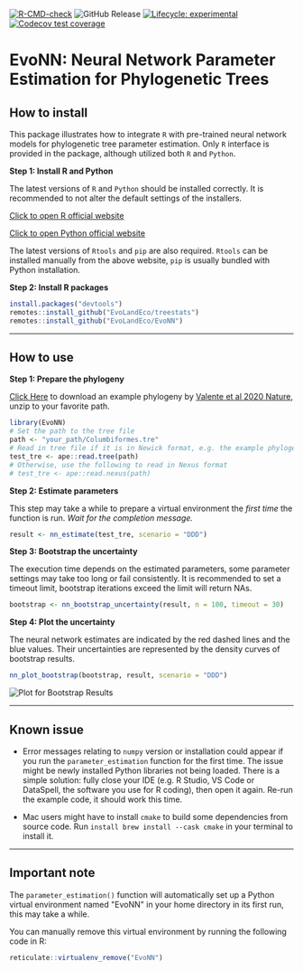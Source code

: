 <!-- badges: start -->
[![R-CMD-check](https://github.com/EvoLandEco/EvoNN/actions/workflows/R-CMD-check.yaml/badge.svg)](https://github.com/EvoLandEco/EvoNN/actions/workflows/R-CMD-check.yaml)
![GitHub Release](https://img.shields.io/github/v/release/EvoLandEco/EvoNN?include_prereleases)
[![Lifecycle: experimental](https://img.shields.io/badge/lifecycle-experimental-orange.svg)](https://lifecycle.r-lib.org/articles/stages.html#experimental)
[![Codecov test coverage](https://codecov.io/gh/EvoLandEco/EvoNN/branch/main/graph/badge.svg)](https://app.codecov.io/gh/EvoLandEco/EvoNN?branch=main)
<!-- badges: end -->

# EvoNN: Neural Network Parameter Estimation for Phylogenetic Trees

## How to install
This package illustrates how to integrate `R` with pre-trained neural network models for phylogenetic tree parameter estimation. Only `R` interface is provided in the package, although utilized both `R` and `Python`.

**Step 1: Install R and Python**

The latest versions of `R` and `Python` should be installed correctly. It is recommended to not alter the default settings of the installers. 

[Click to open R official website](https://cran.r-project.org/)

[Click to open Python official website](https://www.python.org/downloads/)

The latest versions of `Rtools` and `pip` are also required. `Rtools` can be installed manually from the above website, `pip` is usually bundled with Python installation.



**Step 2: Install R packages**
```r
install.packages("devtools")
remotes::install_github("EvoLandEco/treestats")
remotes::install_github("EvoLandEco/EvoNN")
```
---

## How to use
**Step 1: Prepare the phylogeny**

[Click Here](https://github.com/user-attachments/files/16026922/Columbiformes.zip) to download an example phylogeny by [Valente et al 2020 Nature](https://data.mendeley.com/datasets/p6hm5w8s3b/2 ), unzip to your favorite path.
```r
library(EvoNN)
# Set the path to the tree file
path <- "your_path/Columbiformes.tre"
# Read in tree file if it is in Newick format, e.g. the example phylogeny
test_tre <- ape::read.tree(path)
# Otherwise, use the following to read in Nexus format
# test_tre <- ape::read.nexus(path)
```
**Step 2: Estimate parameters**

This step may take a while to prepare a virtual environment the *first time* the function is run. *Wait for the completion message.*
```r
result <- nn_estimate(test_tre, scenario = "DDD")
```
**Step 3: Bootstrap the uncertainty**

The execution time depends on the estimated parameters, some parameter settings may take too long or fail consistently. It is recommended to set a timeout limit, bootstrap iterations exceed the limit will return NAs.
```r
bootstrap <- nn_bootstrap_uncertainty(result, n = 100, timeout = 30)
```
**Step 4: Plot the uncertainty**

The neural network estimates are indicated by the red dashed lines and the blue values. Their uncertainties are represented by the density curves of bootstrap results.
```r
nn_plot_bootstrap(bootstrap, result, scenario = "DDD")
```
![Plot for Bootstrap Results](https://github.com/EvoLandEco/EvoNN/assets/57348932/a98d521a-63a4-47d0-84c6-ccaaed74d6ea)


---

## Known issue

- Error messages relating to `numpy` version or installation could appear if you run the `parameter_estimation` function for the first time. The issue might be newly installed Python libraries not being loaded. There is a simple solution: fully close your IDE (e.g. R Studio, VS Code or DataSpell, the software you use for R coding), then open it again. Re-run the example code, it should work this time.

- Mac users might have to install `cmake` to build some dependencies from source code. Run `install brew install --cask cmake` in your terminal to install it.

---

## Important note

The `parameter_estimation()` function will automatically set up a Python virtual environment named "EvoNN" in your home directory in its first run, this may take a while.

You can manually remove this virtual environment by running the following code in R:

```r
reticulate::virtualenv_remove("EvoNN")
```
